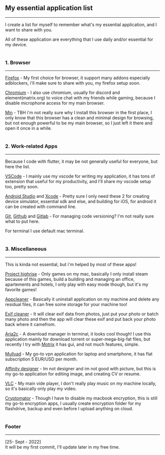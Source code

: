 ## My essential application list
---

I create a list for myself to remember what's my essential application, and I want to share with you.

All of these application are everything that I use daily and/or essential for my device.
<br/>
<br/>
### 1. Browser
---
[Firefox](https://www.mozilla.org/en-US/firefox/new/) - My first choice for browser, it support many addons especially adblockers, i'll make sure to share with you, my firefox setup soon.

[Chromium](https://www.chromium.org/getting-involved/download-chromium/) - I also use chromium, usually for discord and element(matrix.org) to voice chat with my friends while gaming, because I disable microphone access for my main browser.

[Min](https://minbrowser.org/) - TBH i'm not really sure why I install this browser in the first place, I only know that this browser has a clean and minimal design for browsing, but not enough powerful to be my main browser, so I just left it there and open it once in a while.
<br/>
<br/>

### 2. Work-related Apps
---
Because I code with flutter, it may be not generally useful for everyone, but here the list.

[VSCode](https://code.visualstudio.com/) - I mainly use my vscode for writing my application, it has tons of extension that useful for my productivity, and I'll share my vscode setup too, pretty soon.

[Android Studio](https://developer.android.com/studio/) and [Xcode](https://developer.apple.com/xcode/) - Pretty sure I only need these 2 for creating device simulator, essential sdk and else, and building for iOS, for android it can be created with command line.

[Git](https://git-scm.com/), [Github](https://github.com/) and [Gitlab](https://about.gitlab.com/) - For managing code versioning? I'm not really sure what to put here.

For terminal I use default mac terminal.
<br/>
<br/>

### 3. Miscellaneous
---
This is kinda not essential, but i'm helped by most of these apps!

[Project highrise](https://www.kasedogames.com/projecthighrise) - Only games on my mac, basically I only install steam because of this games, build a building and managing an office, apartements and hotels, I only play with easy mode though, but it's my favorite games!

[Appcleaner](https://freemacsoft.net/appcleaner/) - Basically it uninstall application on my machine and delete any residual files, it can free some storage for your machine too!

[Exif cleaner](https://exifcleaner.com/) - It will clear exif data from photos, just put your photo or batch many photo and then the app will clear these exif and put back your photo back where it camefrom.

[Aria2c](https://aria2.github.io/) - A download manager in terminal, it looks cool though! I use this application mainly for download torrent or super-mega-big-fat files, but recently I try with [Motrix](https://motrix.app/) it has gui, and not much features, simple.

[Mullvad](https://mullvad.net/en/) - My go-to vpn application for laptop and smartphone, it has flat subscription 5 EUR/USD per month.

[Affinity designer](https://affinity.serif.com/en-us/designer/) - Im not designer and im not good with picture, but this is my go-to application for editing image, and creating CV or resume.

[VLC](https://www.videolan.org/vlc/) - My main vide player, I don't really play music on my machine locally, so it's basically only play my video.

[Cryptomator](https://cryptomator.org/) - Though I have to disable my macbook encryption, this is still my go-to encryption apps, I usually create encryption folder for my flashdrive, backup and even before I upload anything on cloud.
<br/>
<br/>

### Footer
---
[25- Sept - 2022] 
<br />It will be my first commit, I'll update later in my free time.
